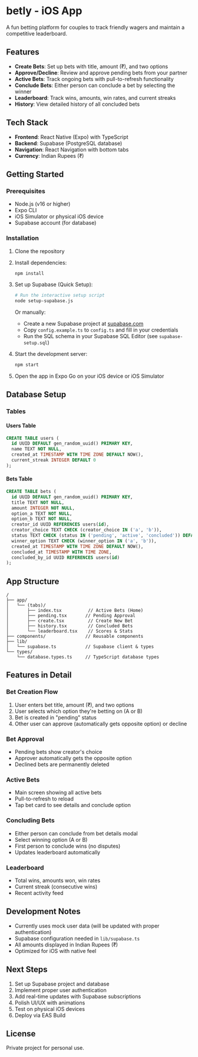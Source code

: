 # betly - iOS App

A fun betting platform for couples to track friendly wagers and maintain a competitive leaderboard.

## Features

- **Create Bets**: Set up bets with title, amount (₹), and two options
- **Approve/Decline**: Review and approve pending bets from your partner
- **Active Bets**: Track ongoing bets with pull-to-refresh functionality
- **Conclude Bets**: Either person can conclude a bet by selecting the winner
- **Leaderboard**: Track wins, amounts, win rates, and current streaks
- **History**: View detailed history of all concluded bets

## Tech Stack

- **Frontend**: React Native (Expo) with TypeScript
- **Backend**: Supabase (PostgreSQL database)
- **Navigation**: React Navigation with bottom tabs
- **Currency**: Indian Rupees (₹)

## Getting Started

### Prerequisites

- Node.js (v16 or higher)
- Expo CLI
- iOS Simulator or physical iOS device
- Supabase account (for database)

### Installation

1. Clone the repository
2. Install dependencies:
   ```bash
   npm install
   ```

3. Set up Supabase (Quick Setup):
   ```bash
   # Run the interactive setup script
   node setup-supabase.js
   ```
   
   Or manually:
   - Create a new Supabase project at [supabase.com](https://supabase.com)
   - Copy `config.example.ts` to `config.ts` and fill in your credentials
   - Run the SQL schema in your Supabase SQL Editor (see `supabase-setup.sql`)

4. Start the development server:
   ```bash
   npm start
   ```

5. Open the app in Expo Go on your iOS device or iOS Simulator

## Database Setup

### Tables

#### Users Table
```sql
CREATE TABLE users (
  id UUID DEFAULT gen_random_uuid() PRIMARY KEY,
  name TEXT NOT NULL,
  created_at TIMESTAMP WITH TIME ZONE DEFAULT NOW(),
  current_streak INTEGER DEFAULT 0
);
```

#### Bets Table
```sql
CREATE TABLE bets (
  id UUID DEFAULT gen_random_uuid() PRIMARY KEY,
  title TEXT NOT NULL,
  amount INTEGER NOT NULL,
  option_a TEXT NOT NULL,
  option_b TEXT NOT NULL,
  creator_id UUID REFERENCES users(id),
  creator_choice TEXT CHECK (creator_choice IN ('a', 'b')),
  status TEXT CHECK (status IN ('pending', 'active', 'concluded')) DEFAULT 'pending',
  winner_option TEXT CHECK (winner_option IN ('a', 'b')),
  created_at TIMESTAMP WITH TIME ZONE DEFAULT NOW(),
  concluded_at TIMESTAMP WITH TIME ZONE,
  concluded_by_id UUID REFERENCES users(id)
);
```

## App Structure

```
/
├── app/
│   └── (tabs)/
│       ├── index.tsx          // Active Bets (Home)
│       ├── pending.tsx       // Pending Approval
│       ├── create.tsx         // Create New Bet
│       ├── history.tsx        // Concluded Bets
│       └── leaderboard.tsx    // Scores & Stats
├── components/               // Reusable components
├── lib/
│   └── supabase.ts           // Supabase client & types
└── types/
    └── database.types.ts     // TypeScript database types
```

## Features in Detail

### Bet Creation Flow
1. User enters bet title, amount (₹), and two options
2. User selects which option they're betting on (A or B)
3. Bet is created in "pending" status
4. Other user can approve (automatically gets opposite option) or decline

### Bet Approval
- Pending bets show creator's choice
- Approver automatically gets the opposite option
- Declined bets are permanently deleted

### Active Bets
- Main screen showing all active bets
- Pull-to-refresh to reload
- Tap bet card to see details and conclude option

### Concluding Bets
- Either person can conclude from bet details modal
- Select winning option (A or B)
- First person to conclude wins (no disputes)
- Updates leaderboard automatically

### Leaderboard
- Total wins, amounts won, win rates
- Current streak (consecutive wins)
- Recent activity feed

## Development Notes

- Currently uses mock user data (will be updated with proper authentication)
- Supabase configuration needed in `lib/supabase.ts`
- All amounts displayed in Indian Rupees (₹)
- Optimized for iOS with native feel

## Next Steps

1. Set up Supabase project and database
2. Implement proper user authentication
3. Add real-time updates with Supabase subscriptions
4. Polish UI/UX with animations
5. Test on physical iOS devices
6. Deploy via EAS Build

## License

Private project for personal use.
